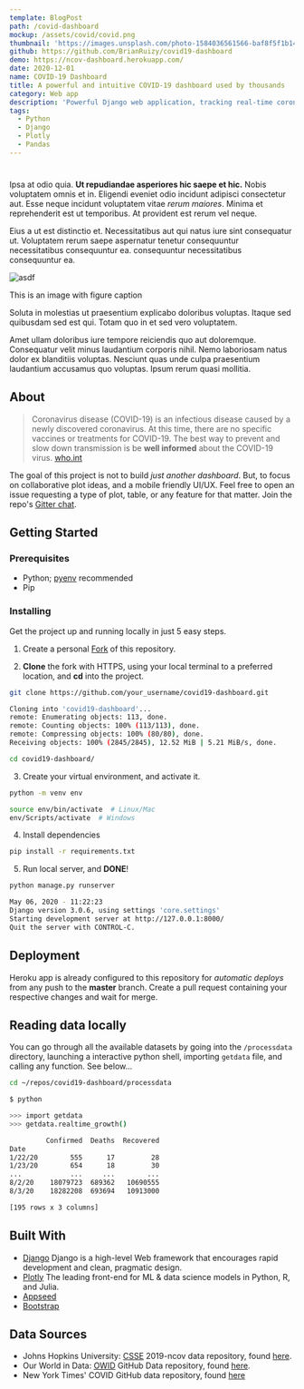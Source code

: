 ```yaml
---
template: BlogPost
path: /covid-dashboard
mockup: /assets/covid/covid.png
thumbnail: 'https://images.unsplash.com/photo-1584036561566-baf8f5f1b144?ixid=MXwxMjA3fDB8MHxwaG90by1wYWdlfHx8fGVufDB8fHw%3D&ixlib=rb-1.2.1&auto=format&fit=crop&w=1778&q=80'
github: https://github.com/BrianRuizy/covid19-dashboard
demo: https://ncov-dashboard.herokuapp.com/
date: 2020-12-01
name: COVID-19 Dashboard
title: A powerful and intuitive COVID-19 dashboard used by thousands
category: Web app
description: 'Powerful Django web application, tracking real-time coronavirus cases, with an intuitive & clean UI.'
tags:
  - Python
  - Django
  - Plotly
  - Pandas
---
```

#

Ipsa at odio quia. **Ut repudiandae asperiores hic saepe et hic.** Nobis voluptatem omnis et in. Eligendi eveniet odio incidunt adipisci consectetur aut. Esse neque incidunt voluptatem vitae *rerum maiores*. Minima et reprehenderit est ut temporibus. At provident est rerum vel neque.

Eius a ut est distinctio et. Necessitatibus aut qui natus iure sint consequatur ut. Voluptatem rerum saepe aspernatur tenetur consequuntur necessitatibus consequuntur ea. consequuntur necessitatibus consequuntur ea.

![asdf](https://images.unsplash.com/photo-1601055283742-8b27e81b5553?ixid=MXwxMjA3fDB8MHxwaG90by1wYWdlfHx8fGVufDB8fHw%3D&ixlib=rb-1.2.1&auto=format&fit=crop&w=1650&q=80 "image from unsplash")
<figcaption>This is an image with figure caption</figcaption>

Soluta in molestias ut praesentium explicabo doloribus voluptas. Itaque sed quibusdam sed est qui. Totam quo in et sed vero voluptatem.

Amet ullam doloribus iure tempore reiciendis quo aut doloremque. Consequatur velit minus laudantium corporis nihil. Nemo laboriosam natus dolor ex blanditiis voluptas. Nesciunt quas unde culpa praesentium laudantium accusamus quo voluptas. Ipsum rerum quasi mollitia.

## About

> Coronavirus disease (COVID-19) is an infectious disease caused by a newly discovered coronavirus.
> At this time, there are no specific vaccines or treatments for COVID-19. The best way to prevent and slow down transmission is be **well informed** about the COVID-19 virus. [who.int](https://www.who.int/health-topics/coronavirus#tab=tab_1)

The goal of this project is not to build *just another dashboard*. But, to focus on collaborative plot ideas, and a mobile friendly UI/UX. Feel free to open an issue requesting a type of plot, table, or any feature for that matter. Join the repo's [Gitter chat](https://gitter.im/ncov-dashboard/community?utm_source=share-link&utm_medium=link&utm_campaign=share-link).

## Getting Started

### Prerequisites

* Python; [pyenv](https://github.com/pyenv/pyenv) recommended
* Pip

### Installing

Get the project up and running locally in just 5 easy steps.

1. Create a personal [Fork](https://github.com/login?return_to=%2FBrianRuizy%2Fcovid19-dashboard) of this repository.

2. **Clone** the fork with HTTPS, using your local terminal to a preferred location, and **cd** into the project.

```bash
git clone https://github.com/your_username/covid19-dashboard.git

Cloning into 'covid19-dashboard'...
remote: Enumerating objects: 113, done.
remote: Counting objects: 100% (113/113), done.
remote: Compressing objects: 100% (80/80), done.
Receiving objects: 100% (2845/2845), 12.52 MiB | 5.21 MiB/s, done.

cd covid19-dashboard/
```

3. Create your virtual environment, and activate it.

```bash
python -m venv env

source env/bin/activate  # Linux/Mac
env/Scripts/activate  # Windows
```

4. Install dependencies

```bash
pip install -r requirements.txt
```

5. Run local server, and **DONE**!

```bash
python manage.py runserver

May 06, 2020 - 11:22:23
Django version 3.0.6, using settings 'core.settings'
Starting development server at http://127.0.0.1:8000/
Quit the server with CONTROL-C.
```

## Deployment

Heroku app is already configured to this repository for *automatic deploys* from any push to the **master** branch. Create a pull request containing your respective changes and wait for merge.

## Reading data locally
You can go through all the available datasets by going into the `/processdata` directory, launching a interactive python shell, importing `getdata` file, and calling any function. See below...

```bash
cd ~/repos/covid19-dashboard/processdata
```

```bash
$ python

>>> import getdata
>>> getdata.realtime_growth()

         Confirmed  Deaths  Recovered
Date
1/22/20        555      17         28
1/23/20        654      18         30
...            ...     ...        ...
8/2/20    18079723  689362   10690555
8/3/20    18282208  693694   10913000

[195 rows x 3 columns]
```

## Built With

* [Django](https://www.djangoproject.com/) Django is a high-level Web framework that encourages rapid development and clean, pragmatic design.
* [Plotly](https://plotly.com/) The leading front-end for ML & data science models in Python, R, and Julia.
* [Appseed](https://appseed.us/)
* [Bootstrap](https://getbootstrap.com/)

## Data Sources

* Johns Hopkins University: [CSSE](https://systems.jhu.edu/) 2019-ncov data repository, found [here](https://github.com/CSSEGISandData/COVID-19).
* Our World in Data: [OWID](https://ourworldindata.org/) GitHub Data repository, found [here](https://github.com/owid/covid-19-data/tree/master/public/data).
* New York Times' COVID GitHub data repository, found [here](https://github.com/nytimes/covid-19-data)
